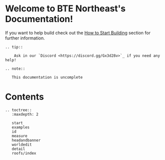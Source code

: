 # Welcome to BTE Northeast's Documentation!

If you want to help build check out the [How to Start Building](start) section for further information.

```eval_rst
.. tip:: 
    
    Ask in our `Discord <https://discord.gg/Gx3d28v>`_ if you need any help!

```

```eval_rst
.. note::

   This documentation is uncomplete

```

# Contents

```eval_rst
.. toctree::
   :maxdepth: 2

   start
   examples
   id
   measure
   headandbanner
   worldedit
   detail
   roofs/index
```